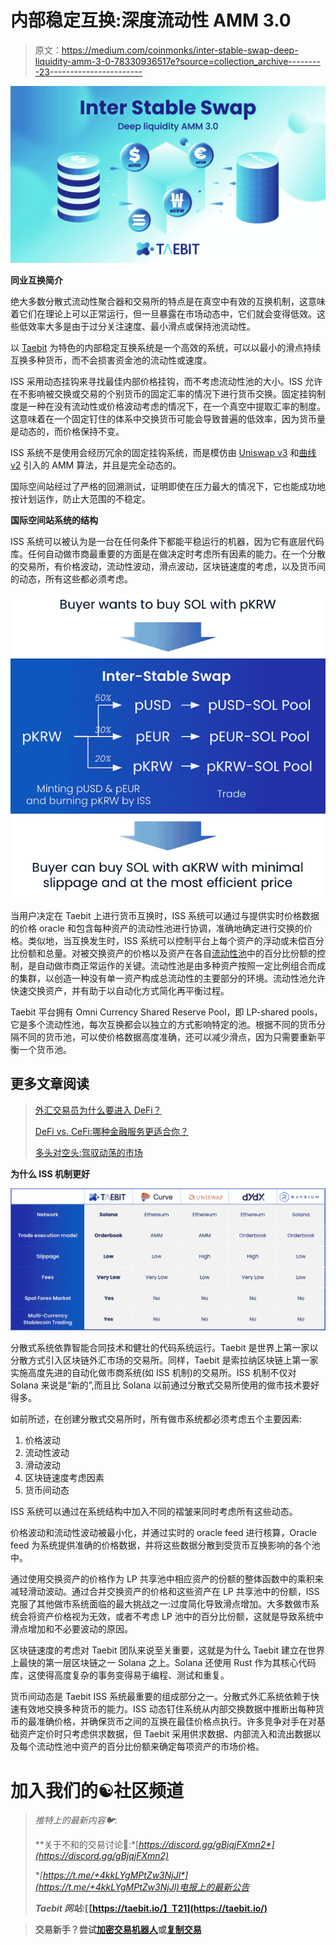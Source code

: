 # 内部稳定互换:深度流动性 AMM 3.0

> 原文：<https://medium.com/coinmonks/inter-stable-swap-deep-liquidity-amm-3-0-78330936517e?source=collection_archive---------23----------------------->

![](img/015992fdfe65ddb490737fa25b284beb.png)

**同业互换简介**

绝大多数分散式流动性聚合器和交易所的特点是在真空中有效的互换机制，这意味着它们在理论上可以正常运行，但一旦暴露在市场动态中，它们就会变得低效。这些低效率大多是由于过分关注速度、最小滑点或保持池流动性。

以 [Taebit](https://taebit.io/) 为特色的内部稳定互换系统是一个高效的系统，可以以最小的滑点持续互换多种货币，而不会损害资金池的流动性或速度。

ISS 采用动态挂钩来寻找最佳内部价格挂钩，而不考虑流动性池的大小。ISS 允许在不影响被交换或交易的个别货币的固定汇率的情况下进行货币交换。固定挂钩制度是一种在没有流动性或价格波动考虑的情况下，在一个真空中提取汇率的制度。这意味着在一个固定钉住的体系中交换货币可能会导致普遍的低效率，因为货币量是动态的，而价格保持不变。

ISS 系统不是使用会经历冗余的固定挂钩系统，而是模仿由 [Uniswap v3](/coinmonks/uniswap-v3-explained-57e0cdf86719) 和[曲线 v2](/bytomofficial/reverse-deconstruction-of-curve-v2-e6ca91a34d7b) 引入的 AMM 算法，并且是完全动态的。

国际空间站经过了严格的回溯测试，证明即使在压力最大的情况下，它也能成功地按计划运作，防止大范围的不稳定。

**国际空间站系统的结构**

ISS 系统可以被认为是一台在任何条件下都能平稳运行的机器，因为它有底层代码库。任何自动做市商最重要的方面是在做决定时考虑所有因素的能力。在一个分散的交易所，有价格波动，流动性波动，滑点波动，区块链速度的考虑，以及货币间的动态，所有这些都必须考虑。

![](img/0f0bae511eac4aaf7b251780e52f104c.png)

当用户决定在 Taebit 上进行货币互换时，ISS 系统可以通过与提供实时价格数据的价格 oracle 和包含每种资产的流动性池进行协调，准确地确定进行交换的价格。类似地，当互换发生时，ISS 系统可以控制平台上每个资产的浮动或未偿百分比份额和总量。对被交换资产的价格以及资产在各自[流动性池](https://www.youtube.com/watch?v=cizLhxSKrAc)中的百分比份额的控制，是自动做市商正常运作的关键。流动性池是由多种资产按照一定比例组合而成的集群，以创造一种没有单一资产构成总流动性的主要部分的环境。流动性池允许快速交换资产，并有助于以自动化方式简化再平衡过程。

Taebit 平台拥有 Omni Currency Shared Reserve Pool，即 LP-shared pools，它是多个流动性池，每次互换都会以独立的方式影响特定的池。根据不同的货币分隔不同的货币池，可以使价格数据高度准确，还可以减少滑点，因为只需要重新平衡一个货币池。

## 更多文章阅读

> [外汇交易员为什么要进入 DeFi？](/@taebitdex/why-should-forex-traders-move-into-defi-a042ae053db8)
> 
> [DeFi vs. CeFi:哪种金融服务更适合你？](/@taebitdex/defi-vs-cefi-which-financial-service-is-more-suitable-for-you-ca38af7609d9)
> 
> [多头对空头:驾驭动荡的市场](/@taebitdex/bulls-vs-bears-navigating-a-volatile-market-26ea286250b6)

**为什么 ISS 机制更好**

![](img/3980694c64a3e2080f9dd4e522d2e949.png)

分散式系统依靠智能合同技术和健壮的代码系统运行。Taebit 是世界上第一家以分散方式引入区块链外汇市场的交易所。同样，Taebit 是索拉纳区块链上第一家实施高度先进的自动化做市商系统(如 ISS 机制)的交易所。ISS 机制不仅对 Solana 来说是“新的”,而且比 Solana 以前通过分散式交易所使用的做市技术要好得多。

如前所述，在创建分散式交易所时，所有做市系统都必须考虑五个主要因素:

1.  价格波动
2.  流动性波动
3.  滑动波动
4.  区块链速度考虑因素
5.  货币间动态

ISS 系统可以通过在系统结构中加入不同的褶皱来同时考虑所有这些动态。

价格波动和流动性波动被最小化，并通过实时的 oracle feed 进行核算，Oracle feed 为系统提供准确的价格数据，并将这些数据分散到受货币互换影响的各个池中。

通过使用交换资产的价格作为 LP 共享池中相应资产的份额的整体函数中的乘积来减轻滑动波动。通过合并交换资产的价格和这些资产在 LP 共享池中的份额，ISS 克服了其他做市系统面临的最大挑战之一:过度简化导致滑点增加。大多数做市系统会将资产价格视为无效，或者不考虑 LP 池中的百分比份额，这就是导致系统中滑点增加和不必要波动的原因。

区块链速度的考虑对 Taebit 团队来说至关重要，这就是为什么 Taebit 建立在世界上最快的第一层区块链之一 Solana 之上。Solana 还使用 Rust 作为其核心代码库，这使得高度复杂的事务变得易于编程、测试和重复。

货币间动态是 Taebit ISS 系统最重要的组成部分之一。分散式外汇系统依赖于快速有效地交换多种货币的能力。ISS 动态钉住系统从内部交换数据中推断出每种货币的最准确价格，并确保货币之间的互换在最佳价格点执行。许多竞争对手在对基础资产定价时只考虑供求数据，但 Taebit 采用供求数据、内部流入和流出数据以及每个流动性池中资产的百分比份额来确定每项资产的市场价格。

# 加入我们的☯️社区频道

> *推特上的最新内容🐦:*[](https://twitter.com/TaebitDEX)
> 
> **关于不和的交易讨论👾:*[*https://discord.gg/gBjqjFXmn2*](https://discord.gg/gBjqjFXmn2)*
> 
> **[*https://t.me/+4kkLYgMPtZw3NjJl*](https://t.me/+4kkLYgMPtZw3NjJl)电报上的最新公告**
> 
> ***Taebit 网站:*[【https://taebit.io/】T21](https://taebit.io/)**

> **交易新手？尝试[加密交易机器人](/coinmonks/crypto-trading-bot-c2ffce8acb2a)或[复制交易](/coinmonks/top-10-crypto-copy-trading-platforms-for-beginners-d0c37c7d698c)**